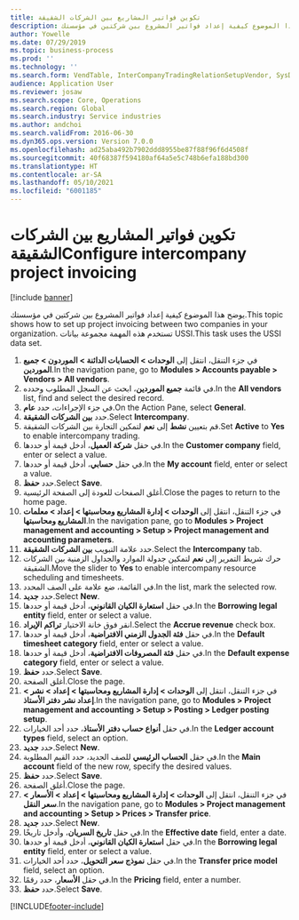 ```yaml
---
title: تكوين فواتير المشاريع بين الشركات الشقيقة
description: يوضح هذا الموضوع كيفية إعداد فواتير المشروع بين شركتين في مؤسستك.
author: Yowelle
ms.date: 07/29/2019
ms.topic: business-process
ms.prod: ''
ms.technology: ''
ms.search.form: VendTable, InterCompanyTradingRelationSetupVendor, SysDataAreaSelectLookup, ProjParameters, ProjPosting, ProjTransferPrice
audience: Application User
ms.reviewer: josaw
ms.search.scope: Core, Operations
ms.search.region: Global
ms.search.industry: Service industries
ms.author: andchoi
ms.search.validFrom: 2016-06-30
ms.dyn365.ops.version: Version 7.0.0
ms.openlocfilehash: ad25aba492b7902ddd8955be87f88f96f6d4508f
ms.sourcegitcommit: 40f68387f594180af64a5e5c748b6efa188bd300
ms.translationtype: HT
ms.contentlocale: ar-SA
ms.lasthandoff: 05/10/2021
ms.locfileid: "6001185"
---
```

# <a name="configure-intercompany-project-invoicing"></a><span data-ttu-id="d8063-103">تكوين فواتير المشاريع بين الشركات الشقيقة</span><span class="sxs-lookup"><span data-stu-id="d8063-103">Configure intercompany project invoicing</span></span>

[!include [banner](../../includes/banner.md)]

<span data-ttu-id="d8063-104">يوضح هذا الموضوع كيفية إعداد فواتير المشروع بين شركتين في مؤسستك.</span><span class="sxs-lookup"><span data-stu-id="d8063-104">This topic shows how to set up project invoicing between two companies in your organization.</span></span> <span data-ttu-id="d8063-105">تستخدم هذه المهمة مجموعة بيانات USSI.</span><span class="sxs-lookup"><span data-stu-id="d8063-105">This task uses the USSI data set.</span></span>

1. <span data-ttu-id="d8063-106">في جزء التنقل، انتقل إلى **الوحدات > الحسابات الدائنة > الموردون > جميع الموردين**.</span><span class="sxs-lookup"><span data-stu-id="d8063-106">In the navigation pane, go to **Modules > Accounts payable > Vendors > All vendors**.</span></span>
2. <span data-ttu-id="d8063-107">في قائمة **جميع الموردين**، ابحث عن السجل المطلوب وحدده.</span><span class="sxs-lookup"><span data-stu-id="d8063-107">In the **All vendors** list, find and select the desired record.</span></span>
3. <span data-ttu-id="d8063-108">في جزء الإجراءات، حدد **عام**.</span><span class="sxs-lookup"><span data-stu-id="d8063-108">On the Action Pane, select **General**.</span></span>
4. <span data-ttu-id="d8063-109">حدد **بين الشركات الشقيقة**.</span><span class="sxs-lookup"><span data-stu-id="d8063-109">Select **Intercompany**.</span></span>
5. <span data-ttu-id="d8063-110">قم بتعيين **نشط** إلى **نعم** لتمكين التجارة بين الشركات الشقيقة.</span><span class="sxs-lookup"><span data-stu-id="d8063-110">Set **Active** to **Yes** to enable intercompany trading.</span></span>
6. <span data-ttu-id="d8063-111">في حقل **شركة العميل**، أدخل قيمة أو حددها.</span><span class="sxs-lookup"><span data-stu-id="d8063-111">In the **Customer company** field, enter or select a value.</span></span>
7. <span data-ttu-id="d8063-112">في حقل **حسابي**، أدخل قيمة أو حددها.</span><span class="sxs-lookup"><span data-stu-id="d8063-112">In the **My account** field, enter or select a value.</span></span>
8. <span data-ttu-id="d8063-113">حدد **حفظ**.</span><span class="sxs-lookup"><span data-stu-id="d8063-113">Select **Save**.</span></span>
9. <span data-ttu-id="d8063-114">أغلق الصفحات للعودة إلى الصفحة الرئيسية.</span><span class="sxs-lookup"><span data-stu-id="d8063-114">Close the pages to return to the home page.</span></span>
10. <span data-ttu-id="d8063-115">في جزء التنقل، انتقل إلى **الوحدات > إدارة المشاريع ومحاسبتها > إعداد > معلمات المشاريع ومحاسبتها**.</span><span class="sxs-lookup"><span data-stu-id="d8063-115">In the navigation pane, go to **Modules > Project management and accounting > Setup > Project management and accounting parameters**.</span></span>
11. <span data-ttu-id="d8063-116">حدد علامة التبويب **بين الشركات الشقيقة**.</span><span class="sxs-lookup"><span data-stu-id="d8063-116">Select the **Intercompany** tab.</span></span>
12. <span data-ttu-id="d8063-117">حرك شريط التمرير إلى **نعم** لتمكين جدولة الموارد والجداول الزمنية بين الشركات الشقيقة.</span><span class="sxs-lookup"><span data-stu-id="d8063-117">Move the slider to **Yes** to enable intercompany resource scheduling and timesheets.</span></span>
13. <span data-ttu-id="d8063-118">في القائمة، ضع علامة على الصف المحدد.</span><span class="sxs-lookup"><span data-stu-id="d8063-118">In the list, mark the selected row.</span></span>
14. <span data-ttu-id="d8063-119">حدد **جديد**.</span><span class="sxs-lookup"><span data-stu-id="d8063-119">Select **New**.</span></span>
15. <span data-ttu-id="d8063-120">في حقل **استعارة الكيان القانوني**، أدخل قيمة أو حددها.</span><span class="sxs-lookup"><span data-stu-id="d8063-120">In the **Borrowing legal entity** field, enter or select a value.</span></span>
16. <span data-ttu-id="d8063-121">انقر فوق خانة الاختيار **تراكم الإيراد**.</span><span class="sxs-lookup"><span data-stu-id="d8063-121">Select the **Accrue revenue** check box.</span></span>
17. <span data-ttu-id="d8063-122">في حقل **فئة الجدول الزمني الافتراضية**، أدخل قيمة أو حددها.</span><span class="sxs-lookup"><span data-stu-id="d8063-122">In the **Default timesheet category** field, enter or select a value.</span></span>
18. <span data-ttu-id="d8063-123">في حقل **فئة المصروفات الافتراضية**، أدخل قيمة أو حددها.</span><span class="sxs-lookup"><span data-stu-id="d8063-123">In the **Default expense category** field, enter or select a value.</span></span>
19. <span data-ttu-id="d8063-124">حدد **حفظ**.</span><span class="sxs-lookup"><span data-stu-id="d8063-124">Select **Save**.</span></span>
20. <span data-ttu-id="d8063-125">أغلق الصفحة.</span><span class="sxs-lookup"><span data-stu-id="d8063-125">Close the page.</span></span>
21. <span data-ttu-id="d8063-126">في جزء التنقل، انتقل إلى **الوحدات > إدارة المشاريع ومحاسبتها > إعداد > نشر > إعداد نشر دفتر الأستاذ**.</span><span class="sxs-lookup"><span data-stu-id="d8063-126">In the navigation pane, go to **Modules > Project management and accounting > Setup > Posting > Ledger posting setup**.</span></span>
22. <span data-ttu-id="d8063-127">في حقل **أنواع حساب دفتر الأستاذ**، حدد أحد الخيارات.</span><span class="sxs-lookup"><span data-stu-id="d8063-127">In the **Ledger account types** field, select an option.</span></span>
23. <span data-ttu-id="d8063-128">حدد **جديد**.</span><span class="sxs-lookup"><span data-stu-id="d8063-128">Select **New**.</span></span>
24. <span data-ttu-id="d8063-129">في حقل **الحساب الرئيسي** للصف الجديد، حدد القيم المطلوبة.</span><span class="sxs-lookup"><span data-stu-id="d8063-129">In the **Main account** field of the new row, specify the desired values.</span></span>
25. <span data-ttu-id="d8063-130">حدد **حفظ**.</span><span class="sxs-lookup"><span data-stu-id="d8063-130">Select **Save**.</span></span>
26. <span data-ttu-id="d8063-131">أغلق الصفحة.</span><span class="sxs-lookup"><span data-stu-id="d8063-131">Close the page.</span></span>
27. <span data-ttu-id="d8063-132">في جزء التنقل، انتقل إلى **الوحدات > إدارة المشاريع ومحاسبتها > إعداد > الأسعار > سعر النقل**.</span><span class="sxs-lookup"><span data-stu-id="d8063-132">In the navigation pane, go to **Modules > Project management and accounting > Setup > Prices > Transfer price**.</span></span>
28. <span data-ttu-id="d8063-133">حدد **جديد**.</span><span class="sxs-lookup"><span data-stu-id="d8063-133">Select **New**.</span></span>
29. <span data-ttu-id="d8063-134">في حقل **تاريخ السريان**، وأدخل تاريخًا.</span><span class="sxs-lookup"><span data-stu-id="d8063-134">In the **Effective date** field, enter a date.</span></span>
30. <span data-ttu-id="d8063-135">في حقل **استعارة الكيان القانوني**، أدخل قيمة أو حددها.</span><span class="sxs-lookup"><span data-stu-id="d8063-135">In the **Borrowing legal entity** field, enter or select a value.</span></span>
31. <span data-ttu-id="d8063-136">في حقل **نموذج سعر التحويل**، حدد أحد الخيارات.</span><span class="sxs-lookup"><span data-stu-id="d8063-136">In the **Transfer price model** field, select an option.</span></span>
32. <span data-ttu-id="d8063-137">في حقل **الأسعار**، حدد رقمًا.</span><span class="sxs-lookup"><span data-stu-id="d8063-137">In the **Pricing** field, enter a number.</span></span>
33. <span data-ttu-id="d8063-138">حدد **حفظ**.</span><span class="sxs-lookup"><span data-stu-id="d8063-138">Select **Save**.</span></span>



[!INCLUDE[footer-include](../../includes/footer-banner.md)]